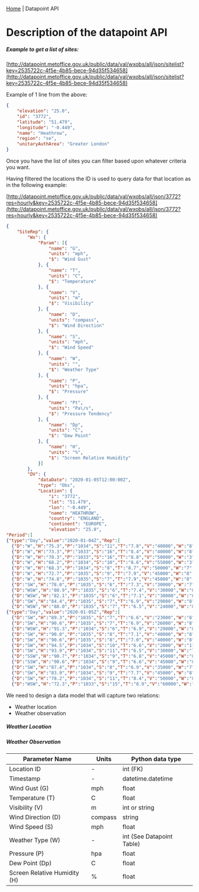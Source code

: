 [Home](../README.md) | Datapoint API
# Description of the datapoint API

##### Example to get a list of sites:
[http://datapoint.metoffice.gov.uk/public/data/val/wxobs/all/json/sitelist?key=2535722c-4f5e-4b85-bece-94d35f534658](http://datapoint.metoffice.gov.uk/public/data/val/wxobs/all/json/sitelist?key=2535722c-4f5e-4b85-bece-94d35f534658)

Example of 1 line from the above:
```json
{
	"elevation": "25.0",
	"id": "3772",
	"latitude": "51.479",
	"longitude": "-0.449",
	"name": "Heathrow",
	"region": "se",
	"unitaryAuthArea": "Greater London"
}
```

Once you have the list of sites you can filter based upon whatever criteria you want.

Having filtered the locations the ID is used to query data for that location
as in the following example:

[http://datapoint.metoffice.gov.uk/public/data/val/wxobs/all/json/3772?res=hourly&key=2535722c-4f5e-4b85-bece-94d35f534658](http://datapoint.metoffice.gov.uk/public/data/val/wxobs/all/json/3772?res=hourly&key=2535722c-4f5e-4b85-bece-94d35f534658)

```json
{
	"SiteRep": {
		"Wx": {
			"Param": [{
				"name": "G",
				"units": "mph",
				"$": "Wind Gust"
			}, {
				"name": "T",
				"units": "C",
				"$": "Temperature"
			}, {
				"name": "V",
				"units": "m",
				"$": "Visibility"
			}, {
				"name": "D",
				"units": "compass",
				"$": "Wind Direction"
			}, {
				"name": "S",
				"units": "mph",
				"$": "Wind Speed"
			}, {
				"name": "W",
				"units": "",
				"$": "Weather Type"
			}, {
				"name": "P",
				"units": "hpa",
				"$": "Pressure"
			}, {
				"name": "Pt",
				"units": "Pa\/s",
				"$": "Pressure Tendency"
			}, {
				"name": "Dp",
				"units": "C",
				"$": "Dew Point"
			}, {
				"name": "H",
				"units": "%",
				"$": "Screen Relative Humidity"
			}]
		},
		"DV": {
			"dataDate": "2020-01-05T12:00:00Z",
			"type": "Obs",
			"Location": {
				"i": "3772",
				"lat": "51.479",
				"lon": "-0.449",
				"name": "HEATHROW",
				"country": "ENGLAND",
				"continent": "EUROPE",
				"elevation": "25.0",
"Period":[
{"type":"Day","value":"2020-01-04Z","Rep":[
  {"D":"W","H":"75.3","P":"1034","S":"11","T":"7.8","V":"40000","W":"8","Pt":"R","Dp":"3.8","$":"720"},
  {"D":"W","H":"73.3","P":"1033","S":"16","T":"8.4","V":"40000","W":"8","Pt":"F","Dp":"4.0","$":"780"},
  {"D":"W","H":"70.3","P":"1033","S":"16","T":"8.8","V":"50000","W":"3","Pt":"F","Dp":"3.8","$":"840"},
  {"D":"W","H":"68.2","P":"1034","S":"10","T":"8.6","V":"55000","W":"3","Pt":"F","Dp":"3.2","$":"900"},
  {"D":"W","H":"68.3","P":"1034","S":"8","T":"8.7","V":"50000","W":"7","Pt":"R","Dp":"3.3","$":"960"},
  {"D":"W","H":"72.7","P":"1035","S":"9","T":"7.9","V":"45000","W":"8","Pt":"R","Dp":"3.4","$":"1020"},
  {"D":"W","H":"74.8","P":"1035","S":"7","T":"7.9","V":"45000","W":"8","Pt":"R","Dp":"3.8","$":"1080"},
  {"D":"SW","H":"78.0","P":"1035","S":"6","T":"7.3","V":"30000","W":"7","Pt":"R","Dp":"3.8","$":"1140"},
  {"D":"WSW","H":"80.9","P":"1035","S":"6","T":"7.4","V":"30000","W":"8","Pt":"R","Dp":"4.4","$":"1200"},
  {"D":"WSW","H":"82.1","P":"1035","S":"6","T":"7.1","V":"30000","W":"8","Pt":"R","Dp":"4.3","$":"1260"},
  {"D":"SW","H":"84.4","P":"1035","S":"7","T":"6.9","V":"29000","W":"8","Pt":"R","Dp":"4.5","$":"1320"},
  {"D":"WSW","H":"88.0","P":"1035","S":"7","T":"6.5","V":"24000","W":"8","Pt":"R","Dp":"4.7","$":"1380"}]},
{"type":"Day","value":"2020-01-05Z","Rep":[
  {"D":"SW","H":"89.3","P":"1035","S":"7","T":"6.6","V":"23000","W":"8","Pt":"F","Dp":"5.0","$":"0"},
  {"D":"SW","H":"90.6","P":"1035","S":"7","T":"6.9","V":"26000","W":"8","Pt":"F","Dp":"5.5","$":"60"},
  {"D":"WSW","H":"91.3","P":"1034","S":"6","T":"6.9","V":"29000","W":"8","Pt":"F","Dp":"5.6","$":"120"},
  {"D":"SW","H":"90.0","P":"1035","S":"8","T":"7.1","V":"40000","W":"8","Pt":"F","Dp":"5.6","$":"180"},
  {"D":"SW","H":"90.6","P":"1035","S":"8","T":"7.0","V":"40000","W":"8","Pt":"R","Dp":"5.6","$":"240"},
  {"D":"SW","H":"94.5","P":"1034","S":"10","T":"6.6","V":"2000","W":"11","Pt":"F","Dp":"5.8","$":"300"},
  {"D":"SW","H":"93.9","P":"1034","S":"11","T":"6.5","V":"30000","W":"7","Pt":"F","Dp":"5.6","$":"360"},
  {"D":"SSW","H":"90.7","P":"1034","S":"9","T":"6.8","V":"45000","W":"8","Pt":"F","Dp":"5.4","$":"420"},
  {"D":"SSW","H":"90.6","P":"1034","S":"9","T":"6.6","V":"45000","W":"8","Pt":"F","Dp":"5.2","$":"480"},
  {"D":"SW","H":"87.4","P":"1034","S":"8","T":"6.9","V":"35000","W":"7","Pt":"F","Dp":"5.0","$":"540"},
  {"D":"SW","H":"83.9","P":"1034","S":"9","T":"7.7","V":"45000","W":"8","Pt":"F","Dp":"5.2","$":"600"},
  {"D":"SW","H":"78.2","P":"1034","S":"11","T":"8.4","V":"50000","W":"8","Pt":"R","Dp":"4.9","$":"660"},
  {"D":"WSW","H":"72.3","P":"1033","S":"15","T":"8.9","V":"60000","W":"7","Pt":"F","Dp":"4.3","$":"720"}]}]}}}}
```

We need to design a data model that will capture two relations:

- Weather location
- Weather observation

##### Weather Location

##### Weather Observation
<table>
    <thead>
        <tr>
            <th>Parameter Name</th>
            <th>Units</th>
            <th>Python data type</th>
        </tr>
    </thead>
    <tbody>
        <tr>
            <td>Location ID</td>
            <td>-</td>
            <td>int (FK)</td>
        </tr>
        <tr>
            <td>Timestamp</td>
            <td>-</td>
            <td>datetime.datetime</td>
        </tr>
        <tr>
            <td>Wind Gust (G)</td>
            <td>mph</td>
            <td>float</td>
        </tr>
        <tr>
            <td>Temperature (T)</td>
            <td>C</td>
            <td>float</td>
        </tr>
        <tr>
            <td>Visibility (V)</td>
            <td>m</td>
            <td>int or string</td>
        </tr>
        <tr>
            <td>Wind Direction (D)</td>
            <td>compass</td>
            <td>string</td>
        </tr>
        <tr>
            <td>Wind Speed (S)</td>
            <td>mph</td>
            <td>float</td>
        </tr>
        <tr>
            <td>Weather Type (W)</td>
            <td>-</td>
            <td>int (See Datapoint Table)</td>
        </tr>
        <tr>
            <td>Pressure (P)</td>
            <td>hpa</td>
            <td>float</td>
        </tr>
        <tr>
            <td>Dew Point (Dp)</td>
            <td>C</td>
            <td>float</td>
        </tr>
        <tr>
            <td>Screen Relative Humidity (H)</td>
            <td>%</td>
            <td>float</td>
        </tr>
    </tbody>
</table>